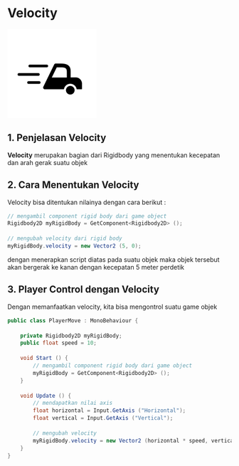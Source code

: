 # Velocity

![Velocity](velocity.jpeg)

## 1. Penjelasan Velocity

**Velocity** merupakan bagian dari Rigidbody yang menentukan kecepatan dan arah gerak suatu objek

## 2. Cara Menentukan Velocity

Velocity bisa ditentukan nilainya dengan cara berikut :

```csharp
// mengambil component rigid body dari game object
Rigidbody2D myRigidBody = GetComponent<Rigidbody2D> ();

// mengubah velocity dari rigid body
myRigidBody.velocity = new Vector2 (5, 0);
```

dengan menerapkan script diatas pada suatu objek maka objek tersebut akan bergerak ke kanan dengan kecepatan 5 meter perdetik

## 3. Player Control dengan Velocity

Dengan memanfaatkan velocity, kita bisa mengontrol suatu game objek

```csharp
public class PlayerMove : MonoBehaviour {

    private Rigidbody2D myRigidBody;
    public float speed = 10;

    void Start () {
        // mengambil component rigid body dari game object
        myRigidBody = GetComponent<Rigidbody2D> ();
    }

    void Update () {
        // mendapatkan nilai axis
        float horizontal = Input.GetAxis ("Horizontal");
        float vertical = Input.GetAxis ("Vertical");

        // mengubah velocity
        myRigidBody.velocity = new Vector2 (horizontal * speed, vertical * speed);
    }
}
```

